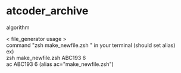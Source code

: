 # atcoder_archive
algorithm  

< file_generator usage >  
command "zsh make_newfile.zsh <dir-name> <number of files>" in your terminal (should set alias)  
ex)  
   zsh make_newfile.zsh ABC193 6  
   ac ABC193 6 (alias ac="make_newfile.zsh")  

